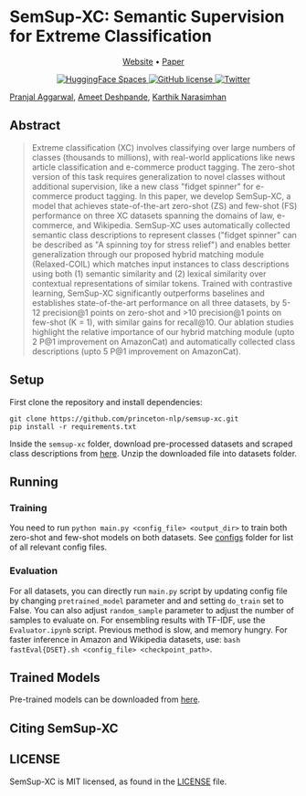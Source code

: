 # SemSup-XC: Semantic Supervision for Extreme Classification

<p align="center">
  <a href="https://sites.google.com/view/semsup-xc/home/">Website</a> •
  <a href="https://arxiv.org/abs/">Paper</a> 
</p>


<p align="center">
  <a href="https://huggingface.co/spaces/Pranjal2041/SemSup-XC">
        <img src="https://img.shields.io/badge/%F0%9F%A4%97%20Hugging%20Face-Spaces-blue"
             alt="HuggingFace Spaces">
  </a>
  <a href="https://github.com/princeton-nlp/semsup-xc/blob/master/LICENSE">
        <img src="https://img.shields.io/github/license/princeton-nlp/semsup-xc.svg"
             alt="GitHub license">
  </a>
  <a href="https://twitter.com/intent/tweet?text=&url=https%3A%2F%2Fgithub.com%2princeton-nlp%2Fsemsup-xc">
  <img src="https://img.shields.io/twitter/url/https/github.com/princeton-nlp/semsup-xc.svg?style=social" alt="Twitter">
  </a>      
</p>



<!-- <br> -->
[Pranjal Aggarwal](https://github.com/Pranjal2041), [Ameet Deshpande](https://ameet-1997.github.io/), [Karthik Narasimhan](https://www.cs.princeton.edu/~karthikn/)
<!-- <br> -->

## Abstract
>Extreme classification (XC) involves classifying over large numbers of classes (thousands to millions), with real-world applications like news article classification and e-commerce product tagging. The zero-shot version of this task requires generalization to novel classes without additional supervision, like a new class "fidget spinner" for e-commerce product tagging. In this paper, we develop SemSup-XC, a model that achieves state-of-the-art zero-shot (ZS) and few-shot (FS) performance on three XC datasets spanning the domains of law, e-commerce, and Wikipedia. SemSup-XC uses automatically collected semantic class descriptions to represent classes ("fidget spinner" can be described as "A spinning toy for stress relief") and enables better generalization through our proposed hybrid matching module (Relaxed-COIL) which matches input instances to class descriptions using both (1) semantic similarity and (2) lexical similarity over contextual representations of similar tokens. Trained with contrastive learning, SemSup-XC significantly outperforms baselines and establishes state-of-the-art performance on all three datasets, by 5-12 precision@1 points on zero-shot and >10 precision@1 points on few-shot (K = 1), with similar gains for recall@10. Our ablation studies highlight the relative importance of our hybrid matching module (upto 2 P@1 improvement on AmazonCat) and automatically collected class descriptions (upto 5 P@1 improvement on AmazonCat).
>

## Setup
First clone the repository and install dependencies:
```
git clone https://github.com/princeton-nlp/semsup-xc.git
pip install -r requirements.txt
```

Inside the `semsup-xc` folder, download pre-processed datasets and scraped class descriptions from [here](https://csciitd-my.sharepoint.com/:u:/g/personal/cs5190443_iitd_ac_in/EYEczX6k7l9Ij0HksGrua1oBQKr_XmGh_huVXN25tCjPrw?e=pvVKPL). Unzip the downloaded file into datasets folder.

## Running

### Training
You need to run `python main.py <config_file> <output_dir>` to train both zero-shot and few-shot models on both datasets. See [configs](configs) folder for list of all relevant config files.

### Evaluation
For all datasets, you can directly run `main.py` script by updating config file by changing `pretrained_model` parameter and and setting `do_train` set to False. You can also adjust `random_sample` parameter to adjust the number of samples to evaluate on. 
For ensembling results with TF-IDF, use the `Evaluator.ipynb` script.
Previous method is slow, and memory hungry. For faster inference in Amazon and Wikipedia datasets, use:
`bash fastEval{DSET}.sh <config_file> <checkpoint_path>`.


## Trained Models
Pre-trained models can be downloaded from [here](https://csciitd-my.sharepoint.com/:u:/g/personal/cs5190443_iitd_ac_in/EQpMWyDrz7pLsEnuK6MFs_IBQLQpVzf6HUwYMOR1Iohcng?e=JRnbKR).

<h2 align="left" id="cite">Citing SemSup-XC</h2>

<!-- 
```bibtex
@article{aggarwal2022semsupxc,
  author = {Pranjal Aggarwal, Ameet Deshpande, Karthik Narasimhan},
  title = {SemSup-XC: Semantic Supervision for Extreme Classification},
  journal={arXiv preprint arXiv:2212.xxxx},
  year={2022}
}
``` -->


## LICENSE

SemSup-XC is MIT licensed, as found in the [LICENSE](LICENSE) file.
